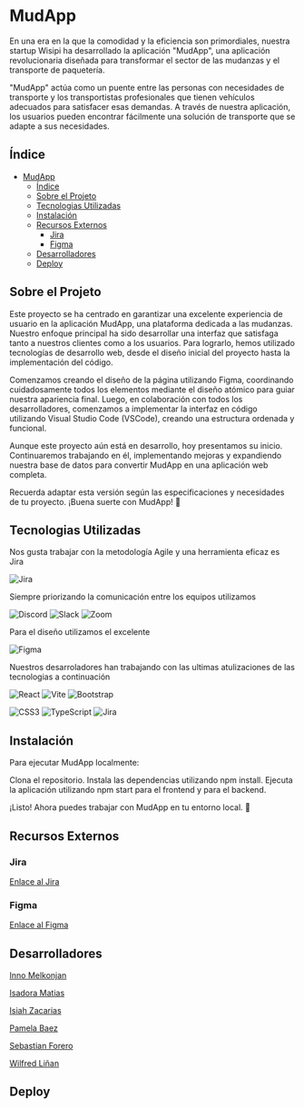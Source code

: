 # MudApp

En una era en la que la comodidad y la eficiencia son primordiales, nuestra startup Wisipi ha desarrollado la aplicación "MudApp", una aplicación revolucionaria diseñada para transformar el sector de las mudanzas y el transporte de paquetería. 

"MudApp" actúa como un puente entre las personas con necesidades de transporte y los transportistas profesionales que tienen vehículos adecuados para satisfacer esas demandas. A través de nuestra aplicación, los usuarios pueden encontrar fácilmente una solución de transporte que se adapte a sus necesidades.

## Índice

- [MudApp](#mudapp)
  - [Índice](#índice)
  - [Sobre el Projeto](#sobre-el-projeto)
  - [Tecnologias Utilizadas](#tecnologias-utilizadas)
  - [Instalación](#instalación)
  - [Recursos Externos](#recursos-externos)
    - [Jira](#jira)
    - [Figma](#figma)
  - [Desarrolladores](#desarrolladores)
  - [Deploy](#deploy)

## Sobre el Projeto

Este proyecto se ha centrado en garantizar una excelente experiencia de usuario en la aplicación MudApp, una plataforma dedicada a las mudanzas. Nuestro enfoque principal ha sido desarrollar una interfaz que satisfaga tanto a nuestros clientes como a los usuarios. Para lograrlo, hemos utilizado tecnologías de desarrollo web, desde el diseño inicial del proyecto hasta la implementación del código.

Comenzamos creando el diseño de la página utilizando Figma, coordinando cuidadosamente todos los elementos mediante el diseño atómico para guiar nuestra apariencia final. Luego, en colaboración con todos los desarrolladores, comenzamos a implementar la interfaz en código utilizando Visual Studio Code (VSCode), creando una estructura ordenada y funcional.

Aunque este proyecto aún está en desarrollo, hoy presentamos su inicio. Continuaremos trabajando en él, implementando mejoras y expandiendo nuestra base de datos para convertir MudApp en una aplicación web completa.

Recuerda adaptar esta versión según las especificaciones y necesidades de tu proyecto. ¡Buena suerte con MudApp! 🚚


## Tecnologias Utilizadas

Nos gusta trabajar con la metodología Agile y una herramienta eficaz es Jira 


![Jira](https://img.shields.io/badge/-Jira-0052CC?logo=jira&logoColor=white&style=flat-square)  

  Siempre priorizando la comunicación entre los equipos utilizamos 


![Discord](https://img.shields.io/badge/-Discord-5865F2?logo=discord&logoColor=white&style=flat-square)
![Slack](https://img.shields.io/badge/-Slack-4A154B?logo=slack&logoColor=white&style=flat-square)
![Zoom](https://img.shields.io/badge/-Zoom-2D8CFF?logo=zoom&logoColor=white&style=flat-square)

 Para el diseño utilizamos el excelente 
 
 
 ![Figma](https://img.shields.io/badge/-Figma-F24E1E?logo=figma&logoColor=white&style=flat-square)

Nuestros desarroladores han trabajando con las ultimas atulizaciones de las tecnologias a continuación

![React](https://img.shields.io/badge/-React-61DAFB?logo=react&logoColor=white&style=flat-square)
![Vite](https://img.shields.io/badge/-Vite-B73BFE?logo=vite&logoColor=white&style=flat-square)
![Bootstrap](https://img.shields.io/badge/-Bootstrap-7952B3?logo=bootstrap&logoColor=white&style=flat-square)

![CSS3](https://img.shields.io/badge/-CSS3-1572B6?logo=css3&logoColor=white&style=flat-square) 
![TypeScript](https://img.shields.io/badge/-TypeScript-3178C6?logo=typescript&logoColor=white&style=flat-square)
![Jira](https://img.shields.io/badge/-Jira-0052CC?logo=jira&logoColor=white&style=flat-square)


## Instalación

Para ejecutar MudApp localmente:

Clona el repositorio.
Instala las dependencias utilizando npm install.
Ejecuta la aplicación utilizando npm start para el frontend y para el backend.

¡Listo! Ahora puedes trabajar con MudApp en tu entorno local. 🚀

## Recursos Externos

### Jira

[Enlace al Jira](https://isa-dora.atlassian.net/jira/software/projects/WIS/boards/5?atlOrigin=eyJpIjoiNmEzOWU3YWNkZDRhNDgzNDg2NWEzNTEzNzJkZTAyNTgiLCJwIjoiaiJ9)

### Figma

[Enlace al Figma](https://isa-dora.atlassian.net/jira/software/projects/WIS/boards/5?atlOrigin=eyJpIjoiNmEzOWU3YWNkZDRhNDgzNDg2NWEzNTEzNzJkZTAyNTgiLCJwIjoiaiJ9)

## Desarrolladores

[Inno Melkonjan](https://github.com/Innovaton0) 

[Isadora Matias](https://github.com/IsadoraMatias)

[Isiah Zacarias](https://github.com/isiahzac)

[Pamela Baez](https://github.com/pamelab182)

[Sebastian Forero](https://github.com/sefogi)

[Wilfred Liñan](https://github.com/wilpipe)

## Deploy


